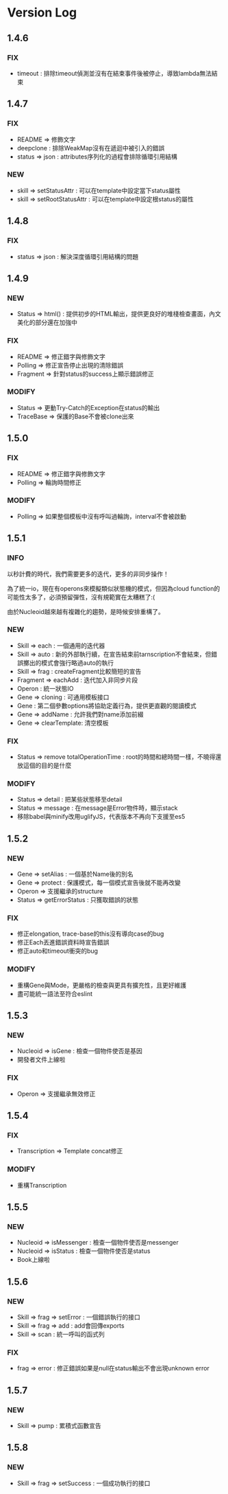 # Version Log

## 1.4.6

### FIX

* timeout : 排除timeout偵測並沒有在結束事件後被停止，導致lambda無法結束

## 1.4.7

### FIX

* README => 修飾文字
* deepclone : 排除WeakMap沒有在遞迴中被引入的錯誤
* status => json : attributes序列化的過程會排除循環引用結構

### NEW

* skill => setStatusAttr : 可以在template中設定當下status屬性
* skill => setRootStatusAttr : 可以在template中設定根status的屬性

## 1.4.8

### FIX

* status => json : 解決深度循環引用結構的問題

## 1.4.9

### NEW

* Status => html() : 提供初步的HTML輸出，提供更良好的堆棧檢查畫面，內文美化的部分還在加強中

### FIX

* README => 修正錯字與修飾文字
* Polling => 修正宣告停止出現的清除錯誤
* Fragment => 針對status的success上顯示錯誤修正 

### MODIFY

* Status => 更動Try-Catch的Exception在status的輸出
* TraceBase => 保護的Base不會被clone出來

## 1.5.0

### FIX

* README => 修正錯字與修飾文字
* Polling => 輪詢時間修正

### MODIFY

* Polling => 如果整個模板中沒有呼叫過輪詢，interval不會被啟動

## 1.5.1

### INFO

以秒計費的時代，我們需要更多的迭代，更多的非同步操作！

為了統一io，現在有operons來模擬類似狀態機的模式，但因為cloud function的可能性太多了，必須預留彈性，沒有規範實在太糟糕了:(

由於Nucleoid越來越有複雜化的趨勢，是時候安排重構了。

### NEW

* Skill => each : 一個通用的迭代器
* Skill => auto : 新的外部執行續，在宣告結束前tarnscription不會結束，但錯誤擲出的模式會強行略過auto的執行
* Skill => frag : createFragment比較簡短的宣告
* Fragment => eachAdd : 迭代加入非同步片段
* Operon : 統一狀態IO
* Gene => cloning : 可通用模板接口
* Gene : 第二個參數options將協助定義行為，提供更直觀的閱讀模式
* Gene => addName : 允許我們對name添加前綴
* Gene => clearTemplate: 清空模板

### FIX

* Status => remove totalOperationTime : root的時間和總時間一樣，不曉得還放這個的目的是什麼

### MODIFY

* Status => detail : 把某些狀態移至detail
* Status => message : 在message是Error物件時，顯示stack
* 移除babel與minify改用uglifyJS，代表版本不再向下支援至es5

## 1.5.2

### NEW

* Gene => setAlias : 一個基於Name後的別名
* Gene => protect : 保護模式，每一個模式宣告後就不能再改變
* Operon => 支援繼承的structure
* Status => getErrorStatus : 只獲取錯誤的狀態

### FIX

* 修正elongation, trace-base的this沒有導向case的bug
* 修正Each丟進錯誤資料時宣告錯誤
* 修正auto和timeout衝突的bug

### MODIFY

* 重構Gene與Mode，更嚴格的檢查與更具有擴充性，且更好維護
* 盡可能統一語法至符合eslint

## 1.5.3

### NEW

* Nucleoid => isGene : 檢查一個物件使否是基因
* 開發者文件上線啦

### FIX

* Operon => 支援繼承無效修正

## 1.5.4

### FIX

* Transcription => Template concat修正

### MODIFY

* 重構Transcription

## 1.5.5

### NEW

* Nucleoid => isMessenger : 檢查一個物件使否是messenger
* Nucleoid => isStatus : 檢查一個物件使否是status
* Book上線啦

## 1.5.6

### NEW

* Skill => frag => setError : 一個錯誤執行的接口
* Skill => frag => add : add會回傳exports
* Skill => scan : 統一呼叫的函式列

### FIX

* frag => error : 修正錯誤如果是null在status輸出不會出現unknown error

## 1.5.7

### NEW

* Skill => pump : 累積式函數宣告

## 1.5.8

### NEW

* Skill => frag => setSuccess : 一個成功執行的接口